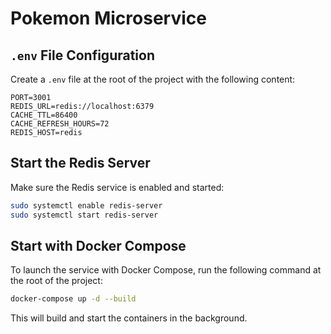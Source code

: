 # Pokemon Microservice

## `.env` File Configuration

Create a `.env` file at the root of the project with the following content:

```env
PORT=3001
REDIS_URL=redis://localhost:6379
CACHE_TTL=86400
CACHE_REFRESH_HOURS=72
REDIS_HOST=redis
```

## Start the Redis Server

Make sure the Redis service is enabled and started:

```bash
sudo systemctl enable redis-server
sudo systemctl start redis-server
```

## Start with Docker Compose

To launch the service with Docker Compose, run the following command at the root of the project:

```bash
docker-compose up -d --build
```

This will build and start the containers in the background.